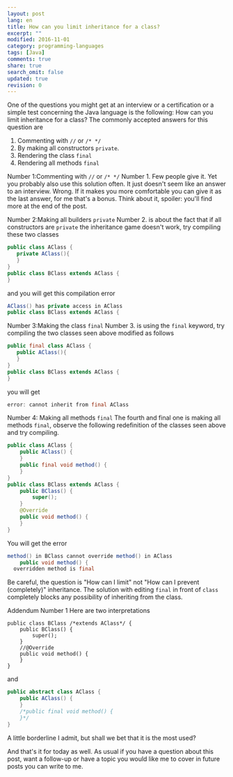 ```yaml
---
layout: post
lang: en
title: How can you limit inheritance for a class?
excerpt: ""
modified: 2016-11-01
category: programming-languages
tags: [Java]
comments: true
share: true
search_omit: false
updated: true
revision: 0
---
```

One of the questions you might get at an interview or a certification or a simple test concerning the Java language is the following:
How can you limit inheritance for a class?
The commonly accepted answers for this question are

1. Commenting with `//` or `/* */`
2. By making all constructors `private`.
3. Rendering the class `final`
4. Rendering all methods `final`

Number 1:Commenting with `//` or `/* */`
Number 1. Few people give it. Yet you probably also use this solution often. It just doesn't seem like an answer to an interview. Wrong. If it makes you more comfortable you can give it as the last answer, for me that's a bonus. Think about it, spoiler: you'll find more at the end of the post.

Number 2:Making all builders `private`
Number 2. is about the fact that if all constructors are `private` the inheritance game doesn't work, try compiling these two classes

```java
public class AClass {
   private AClass(){
   }
}
public class BClass extends AClass {
}
```

and you will get this compilation error

```java
AClass() has private access in AClass
public class BClass extends AClass {
```

Number 3:Making the class `final`
Number 3. is using the `final` keyword, try compiling the two classes seen above modified as follows

```java
public final class AClass {
   public AClass(){
   }
}
public class BClass extends AClass {
}
```

you will get

```java
error: cannot inherit from final AClass
```

Number 4: Making all methods `final`
The fourth and final one is making all methods `final`, observe the following redefinition of the classes seen above and try compiling.

```java
public class AClass {
    public AClass() {
    }
    public final void method() {
    }
}
public class BClass extends AClass {
    public BClass() {
        super();
    }
    @Override
    public void method() {
    }
}
```

You will get the error

```java
method() in BClass cannot override method() in AClass
    public void method() {
  overridden method is final
```
Be careful, the question is "How can I limit" not "How can I prevent (completely)" inheritance. The solution with editing `final` in front of `class` completely blocks any possibility of inheriting from the class.


Addendum Number 1
Here are two interpretations

```
public class BClass /*extends AClass*/ {
    public BClass() {
        super();
    }
    //@Override
    public void method() {
    }
}
```
and
```java
public abstract class AClass {
    public AClass() {
    }
    /*public final void method() {
    }*/
}
```

A little borderline I admit, but shall we bet that it is the most used?

And that's it for today as well. As usual if you have a question about this post, want a follow-up or have a topic you would like me to cover in future posts you can write to me.
